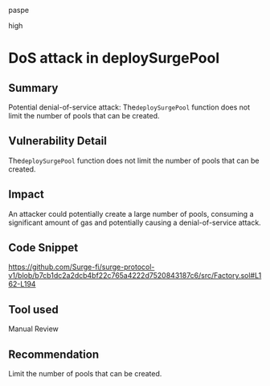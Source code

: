 paspe

high

# DoS attack in deploySurgePool

## Summary

Potential denial-of-service attack: The`deploySurgePool` function does not limit the number of pools that can be created.

## Vulnerability Detail

The`deploySurgePool` function does not limit the number of pools that can be created.

## Impact

An attacker could potentially create a large number of pools, consuming a significant amount of gas and potentially causing a denial-of-service attack.

## Code Snippet

https://github.com/Surge-fi/surge-protocol-v1/blob/b7cb1dc2a2dcb4bf22c765a4222d7520843187c6/src/Factory.sol#L162-L194

## Tool used

Manual Review

## Recommendation
Limit the number of pools that can be created.